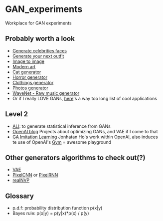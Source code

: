 # GAN_experiments
Workplace for GAN experiments

## Probably worth a look
- [Generate celebrities faces](https://www.theverge.com/2017/10/30/16569402/ai-generate-fake-faces-celebs-nvidia-gan)
- [Generate your next outfit](https://www.technologyreview.com/s/609469/this-ai-learns-your-fashion-sense-and-invents-your-next-outfit/)
- [Image to image](https://junyanz.github.io/CycleGAN/)
- [Modern art](https://www.technologyreview.com/s/608195/machine-creativity-beats-some-modern-art/)
- [Cat generator](https://motherboard.vice.com/en_us/article/a3dn9j/this-deep-learning-ai-generated-thousands-of-creepy-cat-pictures)
- [Horror generator](https://qz.com/817604/mits-nightmare-machine-uses-artificial-intelligence-to-create-horrific-images-of-ghoulish-faces-and-scary-places/)
- [Clothings generator](https://www.theverge.com/2017/8/24/16195858/amazon-ai-fashion-designer)
- [Photos generator](https://www.inverse.com/article/39018-these-neutral-networks-can-generate-realistic-photos)
- [WaveNet - Raw music generator](https://arxiv.org/pdf/1609.03499.pdf)
- Or if I really LOVE GANs, [here](https://github.com/nashory/gans-awesome-applications)'s a way too long list of cool applications

## Level 2
- [ALI](https://ishmaelbelghazi.github.io/ALI/): to generate statistical inference from GANs
- [OpenAI blog](https://blog.openai.com/generative-models/) Projects about optimizing GANs, and VAE if I come to that
- [GA Imitation Learning](https://arxiv.org/pdf/1606.03476.pdf) Jonhatan Ho's work within OpenAI, also induces te use of OpenAI's [Gym](https://gym.openai.com/) = awesome playground

## Other generators algorithms to check out(?)
- [VAE](https://arxiv.org/abs/1312.6114)
- [PixelCNN](https://arxiv.org/abs/1606.05328) or [PixelRNN](https://arxiv.org/abs/1601.06759)
- [realNVP](https://arxiv.org/abs/1605.08803)

## Glossary
- p.d.f: probability distribution function p(x|y)
- Bayes rule: p(x|y) = p(y|x)*p(x) / p(y)
